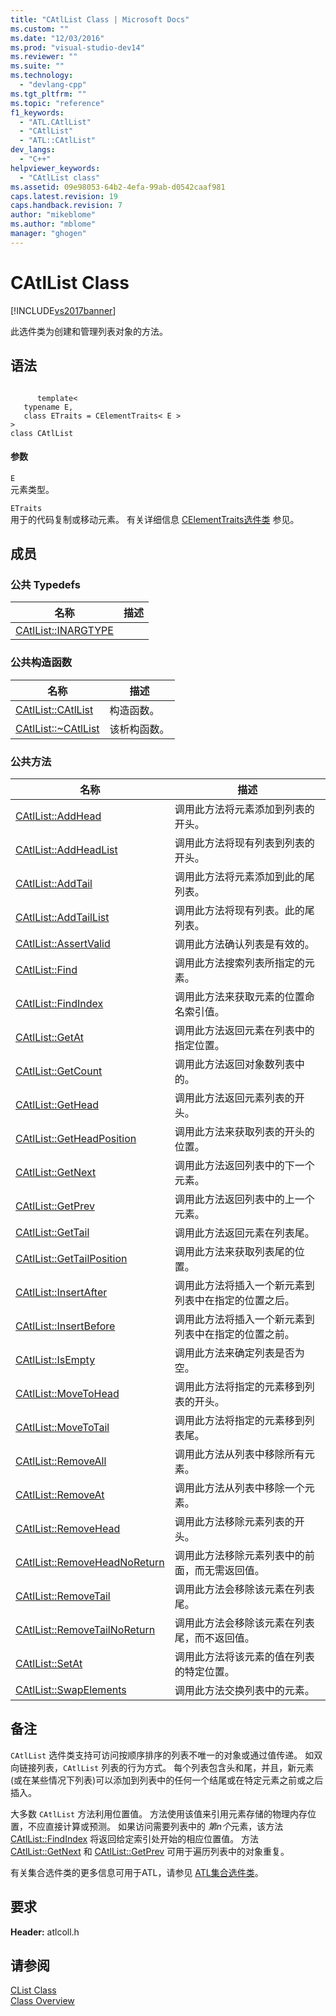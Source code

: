 ```yaml
---
title: "CAtlList Class | Microsoft Docs"
ms.custom: ""
ms.date: "12/03/2016"
ms.prod: "visual-studio-dev14"
ms.reviewer: ""
ms.suite: ""
ms.technology: 
  - "devlang-cpp"
ms.tgt_pltfrm: ""
ms.topic: "reference"
f1_keywords: 
  - "ATL.CAtlList"
  - "CAtlList"
  - "ATL::CAtlList"
dev_langs: 
  - "C++"
helpviewer_keywords: 
  - "CAtlList class"
ms.assetid: 09e98053-64b2-4efa-99ab-d0542caaf981
caps.latest.revision: 19
caps.handback.revision: 7
author: "mikeblome"
ms.author: "mblome"
manager: "ghogen"
---
```

# CAtlList Class
[!INCLUDE[vs2017banner](../../assembler/inline/includes/vs2017banner.md)]

此选件类为创建和管理列表对象的方法。  
  
## 语法  
  
```  
  
      template<  
   typename E,  
   class ETraits = CElementTraits< E >  
>  
class CAtlList  
```  
  
#### 参数  
 `E`  
 元素类型。  
  
 `ETraits`  
 用于的代码复制或移动元素。  有关详细信息 [CElementTraits选件类](../../atl/reference/celementtraits-class.md) 参见。  
  
## 成员  
  
### 公共 Typedefs  
  
|名称|描述|  
|--------|--------|  
|[CAtlList::INARGTYPE](../Topic/CAtlList::INARGTYPE.md)||  
  
### 公共构造函数  
  
|名称|描述|  
|--------|--------|  
|[CAtlList::CAtlList](../Topic/CAtlList::CAtlList.md)|构造函数。|  
|[CAtlList::~CAtlList](../Topic/CAtlList::~CAtlList.md)|该析构函数。|  
  
### 公共方法  
  
|名称|描述|  
|--------|--------|  
|[CAtlList::AddHead](../Topic/CAtlList::AddHead.md)|调用此方法将元素添加到列表的开头。|  
|[CAtlList::AddHeadList](../Topic/CAtlList::AddHeadList.md)|调用此方法将现有列表到列表的开头。|  
|[CAtlList::AddTail](../Topic/CAtlList::AddTail.md)|调用此方法将元素添加到此的尾列表。|  
|[CAtlList::AddTailList](../Topic/CAtlList::AddTailList.md)|调用此方法将现有列表。此的尾列表。|  
|[CAtlList::AssertValid](../Topic/CAtlList::AssertValid.md)|调用此方法确认列表是有效的。|  
|[CAtlList::Find](../Topic/CAtlList::Find.md)|调用此方法搜索列表所指定的元素。|  
|[CAtlList::FindIndex](../Topic/CAtlList::FindIndex.md)|调用此方法来获取元素的位置命名索引值。|  
|[CAtlList::GetAt](../Topic/CAtlList::GetAt.md)|调用此方法返回元素在列表中的指定位置。|  
|[CAtlList::GetCount](../Topic/CAtlList::GetCount.md)|调用此方法返回对象数列表中的。|  
|[CAtlList::GetHead](../Topic/CAtlList::GetHead.md)|调用此方法返回元素列表的开头。|  
|[CAtlList::GetHeadPosition](../Topic/CAtlList::GetHeadPosition.md)|调用此方法来获取列表的开头的位置。|  
|[CAtlList::GetNext](../Topic/CAtlList::GetNext.md)|调用此方法返回列表中的下一个元素。|  
|[CAtlList::GetPrev](../Topic/CAtlList::GetPrev.md)|调用此方法返回列表中的上一个元素。|  
|[CAtlList::GetTail](../Topic/CAtlList::GetTail.md)|调用此方法返回元素在列表尾。|  
|[CAtlList::GetTailPosition](../Topic/CAtlList::GetTailPosition.md)|调用此方法来获取列表尾的位置。|  
|[CAtlList::InsertAfter](../Topic/CAtlList::InsertAfter.md)|调用此方法将插入一个新元素到列表中在指定的位置之后。|  
|[CAtlList::InsertBefore](../Topic/CAtlList::InsertBefore.md)|调用此方法将插入一个新元素到列表中在指定的位置之前。|  
|[CAtlList::IsEmpty](../Topic/CAtlList::IsEmpty.md)|调用此方法来确定列表是否为空。|  
|[CAtlList::MoveToHead](../Topic/CAtlList::MoveToHead.md)|调用此方法将指定的元素移到列表的开头。|  
|[CAtlList::MoveToTail](../Topic/CAtlList::MoveToTail.md)|调用此方法将指定的元素移到列表尾。|  
|[CAtlList::RemoveAll](../Topic/CAtlList::RemoveAll.md)|调用此方法从列表中移除所有元素。|  
|[CAtlList::RemoveAt](../Topic/CAtlList::RemoveAt.md)|调用此方法从列表中移除一个元素。|  
|[CAtlList::RemoveHead](../Topic/CAtlList::RemoveHead.md)|调用此方法移除元素列表的开头。|  
|[CAtlList::RemoveHeadNoReturn](../Topic/CAtlList::RemoveHeadNoReturn.md)|调用此方法移除元素列表中的前面，而无需返回值。|  
|[CAtlList::RemoveTail](../Topic/CAtlList::RemoveTail.md)|调用此方法会移除该元素在列表尾。|  
|[CAtlList::RemoveTailNoReturn](../Topic/CAtlList::RemoveTailNoReturn.md)|调用此方法会移除该元素在列表尾，而不返回值。|  
|[CAtlList::SetAt](../Topic/CAtlList::SetAt.md)|调用此方法将该元素的值在列表的特定位置。|  
|[CAtlList::SwapElements](../Topic/CAtlList::SwapElements.md)|调用此方法交换列表中的元素。|  
  
## 备注  
 `CAtlList` 选件类支持可访问按顺序排序的列表不唯一的对象或通过值传递。  如双向链接列表，`CAtlList` 列表的行为方式。  每个列表包含头和尾，并且，新元素\(或在某些情况下列表\)可以添加到列表中的任何一个结尾或在特定元素之前或之后插入。  
  
 大多数 `CAtlList` 方法利用位置值。  方法使用该值来引用元素存储的物理内存位置，不应直接计算或预测。  如果访问需要列表中的 *第n个*元素，该方法 [CAtlList::FindIndex](../Topic/CAtlList::FindIndex.md) 将返回给定索引处开始的相应位置值。  方法 [CAtlList::GetNext](../Topic/CAtlList::GetNext.md) 和 [CAtlList::GetPrev](../Topic/CAtlList::GetPrev.md) 可用于遍历列表中的对象重复。  
  
 有关集合选件类的更多信息可用于ATL，请参见 [ATL集合选件类](../../atl/atl-collection-classes.md)。  
  
## 要求  
 **Header:** atlcoll.h  
  
## 请参阅  
 [CList Class](../../mfc/reference/clist-class.md)   
 [Class Overview](../../atl/atl-class-overview.md)